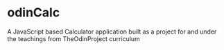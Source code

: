 # odinCalc
A JavaScript based Calculator application built as a project for and under the teachings from TheOdinProject curriculum
